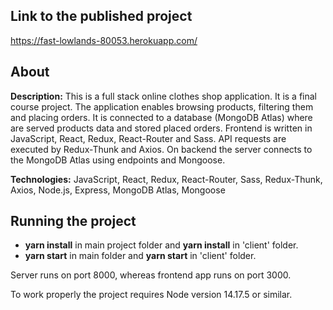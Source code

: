 ## Link to the published project
https://fast-lowlands-80053.herokuapp.com/

## About
**Description:**
This is a full stack online clothes shop application. It is a final course project. The application enables browsing products, filtering them and placing orders. It is connected to a database (MongoDB Atlas) where are served products data and stored placed orders. Frontend is written in JavaScript, React, Redux, React-Router and Sass. API requests are executed by Redux-Thunk and Axios. On backend the server connects to the MongoDB Atlas using endpoints and Mongoose.

**Technologies:**
JavaScript, React, Redux, React-Router, Sass, Redux-Thunk, Axios, Node.js, Express, MongoDB Atlas, Mongoose

## Running the project
- **yarn install** in main project folder and **yarn install** in 'client' folder.
- **yarn start** in main folder and **yarn start** in 'client' folder.

Server runs on port 8000, whereas frontend app runs on port 3000.

To work properly the project requires Node version 14.17.5 or similar.